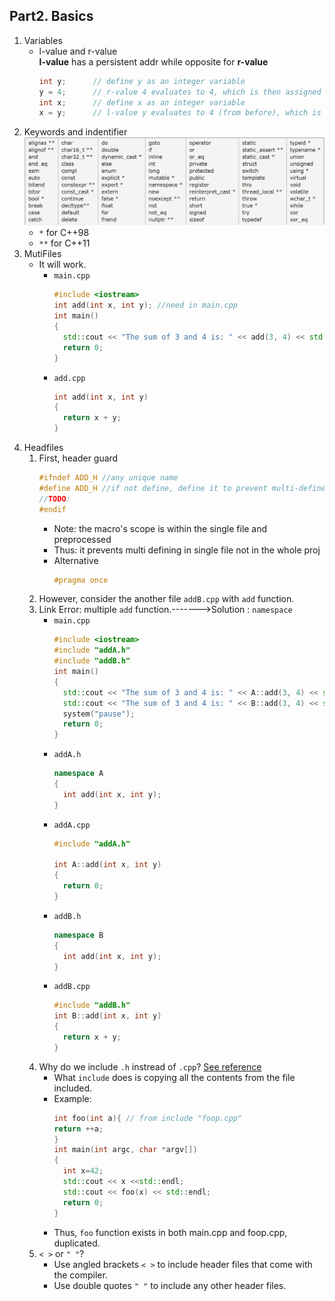 ## Part2. Basics
1. Variables
   - l-value and r-value  
      **l-value** has a persistent addr while opposite for **r-value**   
      ``` C++
      int y;      // define y as an integer variable
      y = 4;      // r-value 4 evaluates to 4, which is then assigned to l-value y
      int x;      // define x as an integer variable
      x = y;      // l-value y evaluates to 4 (from before), which is then assigned to l-value x.
      ```
2. Keywords and indentifier
   ![img](../img/Img04-Keywords.png)
   - `*` for C++98
   - `**` for C++11
3. MutiFiles
   - It will work.
     - `main.cpp`
        ```C++
        #include <iostream>
        int add(int x, int y); //need in main.cpp
        int main()
        {
          std::cout << "The sum of 3 and 4 is: " << add(3, 4) << std::endl;
          return 0;
        }
        ```
     - `add.cpp`
        ```C++
        int add(int x, int y)
        {
          return x + y;
        }
        ```
4. Headfiles
   1. First, header guard
      ```C++
      #ifndef ADD_H //any unique name
      #define ADD_H //if not define, define it to prevent multi-define
      //TODO:
      #endif
      ``` 
      - Note: the macro's scope is within the single file and preprocessed
      - Thus: it prevents multi defining in single file not in the whole proj
      - Alternative
        ```C++
        #pragma once
        ```
   2. However, consider the another file `addB.cpp` with `add` function. 
   3. Link Error: multiple `add` function.------->Solution : `namespace`
      - `main.cpp`
        ```C++
        #include <iostream>
        #include "addA.h"
        #include "addB.h"
        int main()
        {
          std::cout << "The sum of 3 and 4 is: " << A::add(3, 4) << std::endl;
          std::cout << "The sum of 3 and 4 is: " << B::add(3, 4) << std::endl;
          system("pause");
          return 0;
        }
        ```
      - `addA.h`
        ```C++
        namespace A
        {
          int add(int x, int y);
        }
        ```
      - `addA.cpp`
        ```C++
        #include "addA.h"

        int A::add(int x, int y)
        {
          return 0;
        }
        ```
      - `addB.h`
        ```C++
        namespace B
        {
          int add(int x, int y);
        }
        ```
      - `addB.cpp`
        ```C++
        #include "addB.h"
        int B::add(int x, int y)
        {
          return x + y;
        }
        ```
   4. Why do we include `.h` instread of `.cpp`? [See reference](https://stackoverflow.com/questions/19547091/including-cpp-files)
        - What `include` does is copying all the contents from the file included.
        - Example:
           ```C++
           int foo(int a){ // from include "foop.cpp"
           return ++a;
           }
           int main(int argc, char *argv[])
           {
             int x=42;
             std::cout << x <<std::endl;
             std::cout << foo(x) << std::endl;
             return 0;
           }
           ```
         - Thus, `foo` function exists in both main.cpp and foop.cpp, duplicated.
    5. `< >` or `" "`?
        - Use angled brackets `< >` to include header files that come with the compiler. 
        - Use double quotes `" "` to include any other header files.
